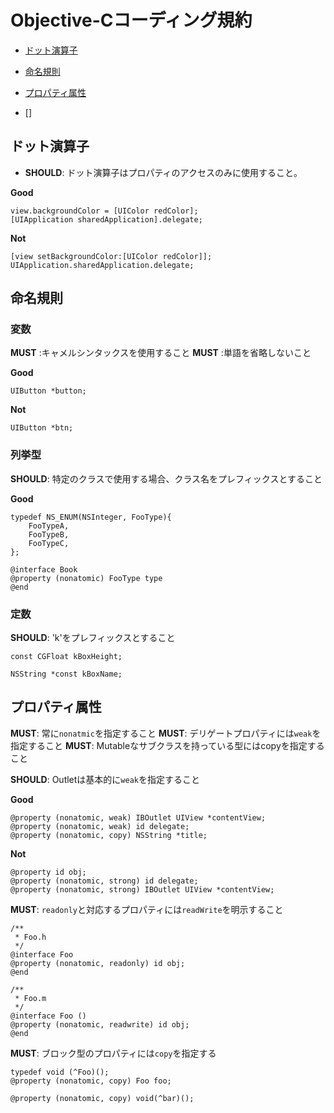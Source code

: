 # Objective-Cコーディング規約

- [ドット演算子](#dot-notation-syntax)
- [命名規則](#naming)
- [プロパティ属性](#property-attributes)

- []

## ドット演算子 <a name="dot-notation-syntax">

- **SHOULD**: ドット演算子はプロパティのアクセスのみに使用すること。

**Good**
```
view.backgroundColor = [UIColor redColor];
[UIApplication sharedApplication].delegate;
```

**Not**
```
[view setBackgroundColor:[UIColor redColor]];
UIApplication.sharedApplication.delegate;
```

## 命名規則 <a name="naming">

### 変数

**MUST** :キャメルシンタックスを使用すること
**MUST** :単語を省略しないこと

**Good**
```
UIButton *button;
```

**Not**
```
UIButton *btn;
```

### 列挙型

**SHOULD**: 特定のクラスで使用する場合、クラス名をプレフィックスとすること

**Good**
```
typedef NS_ENUM(NSInteger, FooType){
    FooTypeA,
    FooTypeB,
    FooTypeC,
};

@interface Book
@property (nonatomic) FooType type
@end
```

### 定数

**SHOULD**: 'k'をプレフィックスとすること

```
const CGFloat kBoxHeight;

NSString *const kBoxName;
```


## プロパティ属性 <a name="property-attributes">

**MUST**: 常に`nonatmic`を指定すること
**MUST**: デリゲートプロパティには`weak`を指定すること
**MUST**: Mutableなサブクラスを持っている型にはcopyを指定すること

**SHOULD**: Outletは基本的に`weak`を指定すること

**Good**
```
@property (nonatomic, weak) IBOutlet UIView *contentView;
@property (nonatomic, weak) id delegate;
@property (nonatomic, copy) NSString *title;
```

**Not**
```
@property id obj;
@property (nonatomic, strong) id delegate;
@property (nonatomic, strong) IBOutlet UIView *contentView;
```

**MUST**: `readonly`と対応するプロパティには`readWrite`を明示すること

```
/**
 * Foo.h
 */
@interface Foo
@property (nonatomic, readonly) id obj;
@end

/**
 * Foo.m
 */
@interface Foo ()
@property (nonatomic, readwrite) id obj;
@end
```

**MUST**: ブロック型のプロパティには`copy`を指定する

```
typedef void (^Foo)();
@property (nonatomic, copy) Foo foo;

@property (nonatomic, copy) void(^bar)();
```

